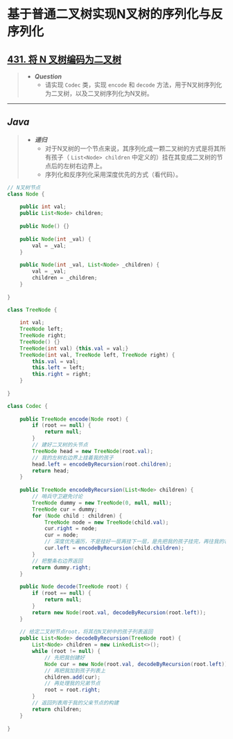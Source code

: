 # 基于普通二叉树实现N叉树的序列化与反序列化

## [431. 将 N 叉树编码为二叉树](https://leetcode.cn/problems/encode-n-ary-tree-to-binary-tree/)

> - ***Question***
>   - 请实现 `Codec` 类，实现 `encode` 和 `decode` 方法，用于N叉树序列化为二叉树，以及二叉树序列化为N叉树。

---

## *Java*

> - ***递归***
>   - 对于N叉树的一个节点来说，其序列化成一颗二叉树的方式是将其所有孩子（ `List<Node> children` 中定义的）挂在其变成二叉树的节点后的左树右边界上。
>   - 序列化和反序列化采用深度优先的方式（看代码）。

```java
// N叉树节点
class Node {
    
    public int val;
    public List<Node> children;
    
    public Node() {}
    
    public Node(int _val) {
        val = _val;
    }
    
    public Node(int _val, List<Node> _children) {
        val = _val;
        children = _children;
    }
    
}

class TreeNode {
    
    int val;
    TreeNode left;
    TreeNode right;
    TreeNode() {}
    TreeNode(int val) {this.val = val;}
    TreeNode(int val, TreeNode left, TreeNode right) {
        this.val = val;
        this.left = left;
        this.right = right;
    }
    
}

class Codec {
    
    public TreeNode encode(Node root) {
        if (root == null) {
            return null;
        }
        // 建好二叉树的头节点
        TreeNode head = new TreeNode(root.val);
        // 我的左树右边界上挂着我的孩子
        head.left = encodeByRecursion(root.children);
        return head;
    }
    
    public TreeNode encodeByRecursion(List<Node> children) {
        // 哨兵守卫避免讨论
        TreeNode dummy = new TreeNode(0, null, null);
        TreeNode cur = dummy;
        for (Node child : children) {
            TreeNode node = new TreeNode(child.val);
            cur.right = node;
            cur = node;
            // 深度优先遍历，不是挂好一层再挂下一层，是先把我的孩子挂完，再往我的右边挂我的兄弟
            cur.left = encodeByRecursion(child.children);
        }
        // 把整条右边界返回
        return dummy.right;
    }
    
    public Node decode(TreeNode root) {
        if (root == null) {
            return null;
        }
        return new Node(root.val, decodeByRecursion(root.left));
    }
    
    // 给定二叉树节点root，将其在N叉树中的孩子列表返回
    public List<Node> decodeByRecursion(TreeNode root) {
        List<Node> children = new LinkedList<>();
        while (root != null) {
            // 先把我创建好
            Node cur = new Node(root.val, decodeByRecursion(root.left));
            // 再把我加到孩子列表上
            children.add(cur);
            // 再处理我的兄弟节点
            root = root.right;
        }
        // 返回列表用于我的父亲节点的构建
        return children;
    }
    
}
```
